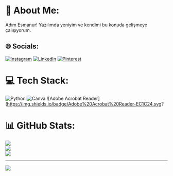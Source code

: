 # 💫 About Me:
Adım Esmanur! Yazılımda yeniyim ve kendimi bu konuda gelişmeye çalışıyorum.


## 🌐 Socials:
[![Instagram](https://img.shields.io/badge/Instagram-%23E4405F.svg?logo=Instagram&logoColor=white)](https://instagram.com/esanymn) [![LinkedIn](https://img.shields.io/badge/LinkedIn-%230077B5.svg?logo=linkedin&logoColor=white)](https://linkedin.com/in/esmanuryaman) [![Pinterest](https://img.shields.io/badge/Pinterest-%23E60023.svg?logo=Pinterest&logoColor=white)](https://pinterest.com/esanymn) 

# 💻 Tech Stack:
![Python](https://img.shields.io/badge/python-3670A0?style=flat&logo=python&logoColor=ffdd54) ![Canva](https://img.shields.io/badge/Canva-%2300C4CC.svg?style=flat&logo=Canva&logoColor=white) ![Adobe Acrobat Reader](https://img.shields.io/badge/Adobe%20Acrobat%20Reader-EC1C24.svg?
# 📊 GitHub Stats:
![](https://github-readme-stats.vercel.app/api?username=esmanuryaman&theme=jolly&hide_border=false&include_all_commits=false&count_private=false)<br/>
![](https://github-readme-streak-stats.herokuapp.com/?user=esmanuryaman&theme=jolly&hide_border=false)<br/>
![](https://github-readme-stats.vercel.app/api/top-langs/?username=esmanuryaman&theme=jolly&hide_border=false&include_all_commits=false&count_private=false&layout=compact)

---
[![](https://visitcount.itsvg.in/api?id=esmanuryaman&icon=9&color=11)](https://visitcount.itsvg.in)

<!-- Proudly created with GPRM ( https://gprm.itsvg.in ) -->
